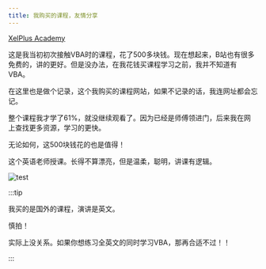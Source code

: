 ```yaml
---
title: 我购买的课程，友情分享
---
```




[XelPlus Academy](https://courses.xelplus.com/)

这是我当初初次接触VBA时的课程，花了500多块钱。现在想起来，B站也有很多免费的，讲的更好。但是没办法，在我花钱买课程学习之前，我并不知道有VBA。

在这里也是做个记录，这个我购买的课程网站，如果不记录的话，我连网址都会忘记。

整个课程我才学了61%，就没继续观看了。因为已经是师傅领进门，后来我在网上查找更多资源，学习的更快。

无论如何，这500块钱花的也是值得！

这个英语老师授课。长得不算漂亮，但是温柔，聪明，讲课有逻辑。

![test](C:\Users\wingxu\Desktop\frankelinli.github.io\static\img\test.webp)

:::tip

我买的是国外的课程，演讲是英文。

慎拍！

实际上没关系。如果你想练习全英文的同时学习VBA，那再合适不过！！

:::